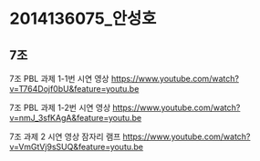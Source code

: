 # 2014136075_안성호
## 7조

7조 PBL 과제 1-1번 시연 영상
https://www.youtube.com/watch?v=T764Dojf0bU&feature=youtu.be


7조 PBL 과제 1-2번 시연 영상
https://www.youtube.com/watch?v=nmJ_3sfKAgA&feature=youtu.be

7조 과제 2 시연 영상 잠자리 램프
https://www.youtube.com/watch?v=VmGtVj9sSUQ&feature=youtu.be
